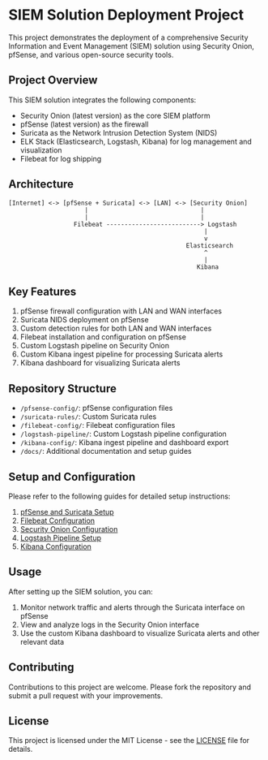 # SIEM Solution Deployment Project

This project demonstrates the deployment of a comprehensive Security Information and Event Management (SIEM) solution using Security Onion, pfSense, and various open-source security tools.

## Project Overview

This SIEM solution integrates the following components:
- Security Onion (latest version) as the core SIEM platform
- pfSense (latest version) as the firewall
- Suricata as the Network Intrusion Detection System (NIDS)
- ELK Stack (Elasticsearch, Logstash, Kibana) for log management and visualization
- Filebeat for log shipping

## Architecture

```
[Internet] <-> [pfSense + Suricata] <-> [LAN] <-> [Security Onion]
                     |                               |
                     |                               |
                  Filebeat --------------------------> Logstash
                                                      |
                                                      v
                                                 Elasticsearch
                                                      ^
                                                      |
                                                    Kibana
```

## Key Features

1. pfSense firewall configuration with LAN and WAN interfaces
2. Suricata NIDS deployment on pfSense
3. Custom detection rules for both LAN and WAN interfaces
4. Filebeat installation and configuration on pfSense
5. Custom Logstash pipeline on Security Onion
6. Custom Kibana ingest pipeline for processing Suricata alerts
7. Kibana dashboard for visualizing Suricata alerts

## Repository Structure

- `/pfsense-config/`: pfSense configuration files
- `/suricata-rules/`: Custom Suricata rules
- `/filebeat-config/`: Filebeat configuration files
- `/logstash-pipeline/`: Custom Logstash pipeline configuration
- `/kibana-config/`: Kibana ingest pipeline and dashboard export
- `/docs/`: Additional documentation and setup guides

## Setup and Configuration

Please refer to the following guides for detailed setup instructions:

1. [pfSense and Suricata Setup](docs/pfsense-suricata-setup.md)
2. [Filebeat Configuration](docs/filebeat-setup.md)
3. [Security Onion Configuration](docs/security-onion-setup.md)
4. [Logstash Pipeline Setup](docs/logstash-pipeline-setup.md)
5. [Kibana Configuration](docs/kibana-setup.md)

## Usage

After setting up the SIEM solution, you can:

1. Monitor network traffic and alerts through the Suricata interface on pfSense
2. View and analyze logs in the Security Onion interface
3. Use the custom Kibana dashboard to visualize Suricata alerts and other relevant data

## Contributing

Contributions to this project are welcome. Please fork the repository and submit a pull request with your improvements.

## License

This project is licensed under the MIT License - see the [LICENSE](LICENSE) file for details.
